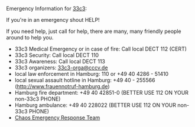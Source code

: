 Emergency Information for [33c3][0]:

If you're in an emergency shout HELP!

If you need help, just call for help, there are many, many friendly people around to help you.

* 33c3 Medical Emergency or in case of fire: Call local DECT 112 (CERT)
* 33c3 Security: Call local DECT 110
* 33c3 Awareness: Call local DECT 113
* 33c3 organizers: 33c3-orga@cccv.de
* local law enforcement in Hamburg: 110 or +49 40 4286 - 51410
* local sexual assault hotline in Hamburg: +49 40 - 255566 (http://www.frauennotruf-hamburg.de)
* Hamburg fire department: +49 40 42851-0 (BETTER USE 112 ON YOUR non-33c3 PHONE)
* Hamburg ambulance: +49 40 228022 (BETTER USE 112 ON YOUR non-33c3 PHONE)
* [Chaos Emergency Response Team](https://cert.ccc.de/)

[0]:http://events.ccc.de/category/33c3/ "33c3 Event Blog"
